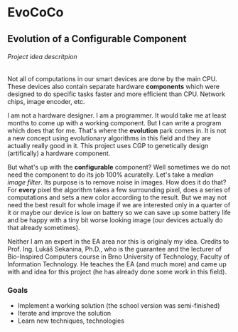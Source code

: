 # EvoCoCo

## Evolution of a Configurable Component
###### Project idea descritpion

Not all of computations in our smart devices are done by the main CPU. These devices also contain separate hardware **components** which were designed to do specific tasks faster and more efficient than CPU. Network chips, image encoder, etc.

I am not a hardware designer. I am a programmer. It would take me at least months to come up with a working component. But I can write a program which does that for me. That's where the **evolution** park comes in. It is not a new concept using evolutionary algorithms in this field and they are actually really good in it. This project uses CGP to genetically design  (artifically) a hardware component.

But what's up with the **configurable** component? Well sometimes we do not need the component to do its job 100% acuratelly. Let's take a *median image filter*. Its purpose is to remove noise in images. How does it do that? For **every** pixel the algorithm takes a few surrounding pixel, does a series of computations and sets a new color according to the result. But we may not need the best result for whole image if we are interested only in a quarter of it or maybe our device is low on battery so we can save up some battery life and be happy with a tiny bit worse looking image (our devices actually do that already sometimes).

Neither I am an expert in the EA area nor this is originaly my idea. Credits to
Prof. Ing. Lukáš Sekanina, Ph.D., who is the guarantee and the lecturer of Bio-Inspired Computers course in Brno University of Technology, Faculty of Information Technology. He teaches the EA (and much more) and came up with and idea for this project (he has already done some work in this field).

### Goals

* Implement a working solution (the school version was semi-finished)
* Iterate and improve the solution
* Learn new techniques, technologies
